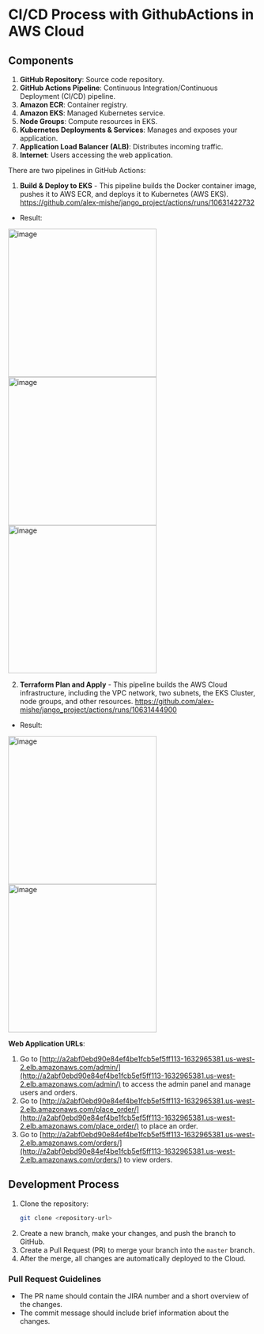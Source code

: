 # CI/CD Process with GithubActions in AWS Cloud 

## Components
1. **GitHub Repository**: Source code repository.
2. **GitHub Actions Pipeline**: Continuous Integration/Continuous Deployment (CI/CD) pipeline.
3. **Amazon ECR**: Container registry.
4. **Amazon EKS**: Managed Kubernetes service.
5. **Node Groups**: Compute resources in EKS.
6. **Kubernetes Deployments & Services**: Manages and exposes your application.
7. **Application Load Balancer (ALB)**: Distributes incoming traffic.
8. **Internet**: Users accessing the web application.

There are two pipelines in GitHub Actions:

1. **Build & Deploy to EKS** - This pipeline builds the Docker container image, pushes it to AWS ECR, and deploys it to Kubernetes (AWS EKS).
https://github.com/alex-mishe/jango_project/actions/runs/10631422732
- Result:
<img width="300" alt="image" src="https://github.com/user-attachments/assets/947680cf-4f71-4039-bee1-62c4912fbb2c">

<img width="300" alt="image" src="https://github.com/user-attachments/assets/a7836582-d13b-49f1-ba65-956350bcd01b">

<img width="300" alt="image" src="https://github.com/user-attachments/assets/88ff77eb-2b68-4aaf-bcfb-6900770a3510">


2. **Terraform Plan and Apply** - This pipeline builds the AWS Cloud infrastructure, including the VPC network, two subnets, the EKS Cluster, node groups, and other resources.
https://github.com/alex-mishe/jango_project/actions/runs/10631444900
- Result:
<img width="300" alt="image" src="https://github.com/user-attachments/assets/3c1e36c5-5bc7-428b-a369-33b9957ef3f1">

<img width="300" alt="image" src="https://github.com/user-attachments/assets/c194e531-93b8-4d07-993f-6b29cf3877aa">


**Web Application URLs**:
1. Go to [http://a2abf0ebd90e84ef4be1fcb5ef5ff113-1632965381.us-west-2.elb.amazonaws.com/admin/](http://a2abf0ebd90e84ef4be1fcb5ef5ff113-1632965381.us-west-2.elb.amazonaws.com/admin/) to access the admin panel and manage users and orders.
2. Go to [http://a2abf0ebd90e84ef4be1fcb5ef5ff113-1632965381.us-west-2.elb.amazonaws.com/place_order/](http://a2abf0ebd90e84ef4be1fcb5ef5ff113-1632965381.us-west-2.elb.amazonaws.com/place_order/) to place an order.
3. Go to [http://a2abf0ebd90e84ef4be1fcb5ef5ff113-1632965381.us-west-2.elb.amazonaws.com/orders/](http://a2abf0ebd90e84ef4be1fcb5ef5ff113-1632965381.us-west-2.elb.amazonaws.com/orders/) to view orders.

## Development Process

1. Clone the repository:
    ```bash
    git clone <repository-url>
    ```
2. Create a new branch, make your changes, and push the branch to GitHub.
3. Create a Pull Request (PR) to merge your branch into the `master` branch.
4. After the merge, all changes are automatically deployed to the Cloud.

### Pull Request Guidelines

- The PR name should contain the JIRA number and a short overview of the changes.
- The commit message should include brief information about the changes.
